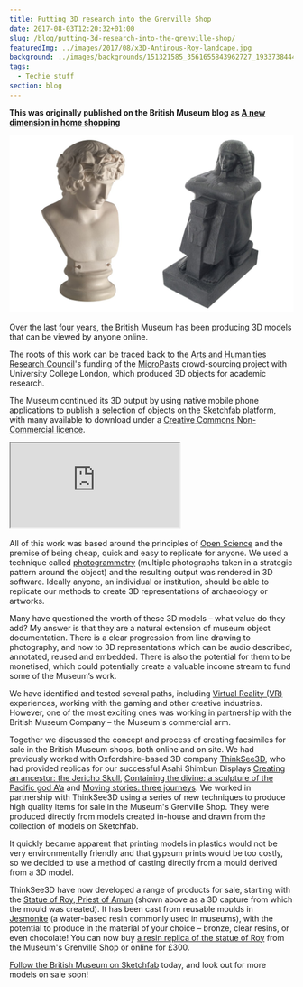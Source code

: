 ```yaml
---
title: Putting 3D research into the Grenville Shop
date: 2017-08-03T12:20:32+01:00
slug: /blog/putting-3d-research-into-the-grenville-shop/
featuredImg: ../images/2017/08/x3D-Antinous-Roy-landcape.jpg
background: ../images/backgrounds/151321585_3561655843962727_1933738444169859930_n.jpg
tags:
  - Techie stuff
section: blog
---
```

**This was originally published on the British Museum blog as [A new dimension in home shopping](http://blog.britishmuseum.org/a-new-dimension-in-home-shopping/)**

![Two 3d jesmonite casts of Antinous and Roy](../images/2017/08/x3D-Antinous-Roy-landcape.jpg)

Over the last four years, the British Museum has been producing 3D models that can be viewed by anyone online. 

The roots of this work can be traced back to the [Arts and Humanities Research Council](http://www.ahrc.ac.uk/)'s 
funding of the [MicroPasts](http://micropasts.org) crowd-sourcing project with University College London, 
which produced 3D objects for academic research. 

The Museum continued its 3D output by using native mobile phone applications to publish a selection of
[objects](http://www.wired.co.uk/article/reprinting-history) on the [Sketchfab](https://sketchfab.com/britishmuseum) platform, with many available to download under a [Creative Commons Non-Commercial licence](https://creativecommons.org/licenses/by-nc-sa/4.0/).

<div class="ratio ratio-16x9 my-3">
  <iframe title="A 3D model" src="https://sketchfab.com/playlists/embed?collection=646555f94b6d45a8ad2791e4d0ddc1f6"  allow="autoplay; fullscreen; vr" mozallowfullscreen="true" webkitallowfullscreen="true"></iframe>
</div>

All of this work was based around the principles of [Open Science](https://en.wikipedia.org/wiki/Open_science) and the premise of being cheap, quick and easy to replicate for anyone. We used a technique called [photogrammetry](https://en.wikipedia.org/wiki/Photogrammetry) (multiple photographs taken in a strategic pattern around the object) and the resulting output was rendered in 3D software. Ideally anyone, an individual or institution, should be able to replicate our methods to create 3D representations of archaeology or artworks.

Many have questioned the worth of these 3D models – what value do they add? My answer is that they are a natural extension of museum object documentation. There is a clear progression from line drawing to photography, and now to 3D representations which can be audio described, annotated, reused and embedded. There is also the potential for them to be monetised, which could potentially create a valuable income stream to fund some of the Museum’s work.

We have identified and tested several paths, including [Virtual Reality (VR)](https://www.facebook.com/britishmuseum/videos/10155239710649723/) experiences, working with the gaming and other creative industries. However, one of the most exciting ones was working in partnership with the British Museum Company – the Museum's commercial arm.


Together we discussed the concept and process of creating facsimiles for sale in the British Museum shops, both online and on site. We had previously worked with Oxfordshire-based 3D company [ThinkSee3D](https://www.thinksee3d.com/), who had provided replicas for our successful Asahi Shimbun Displays [Creating an ancestor: the Jericho Skull](http://blog.britishmuseum.org/facing-the-past-the-jericho-skull), [Containing the divine: a sculpture of the Pacific god A’a](http://www.britishmuseum.org/whats_on/exhibitions/containing_the_divine.aspx) and [Moving stories: three journeys](http://blog.britishmuseum.org/alis-boat-a-story-of-migration). 
We worked in partnership with ThinkSee3D using a series of new techniques to produce high quality items for sale in the Museum's Grenville Shop. They were produced directly from models created in-house and drawn from the collection of models on Sketchfab.

It quickly became apparent that printing models in plastics would not be very environmentally friendly and that gypsum prints would be too costly, so we decided to use a method of casting directly from a mould derived from a 3D model.

ThinkSee3D have now developed a range of products for sale, starting with the [Statue of Roy, Priest of Amun](http://www.britishmuseum.org/research/collection_online/collection_object_details.aspx?partId=1&objectId=177496) (shown above as a 3D capture from which the mould was created). It has been cast from reusable moulds in [Jesmonite](https://en.wikipedia.org/wiki/Jesmonite) (a water-based resin commonly used in museums), with the potential to produce in the material of your choice – bronze, clear resins, or even chocolate! You can now buy [a resin replica of the statue of Roy](http://www.britishmuseumshoponline.org/invt/cmcR60560) from the Museum's Grenville Shop or online for £300.

[Follow the British Museum on Sketchfab](https://sketchfab.com/britishmuseum) today, and look out for more models on sale soon!
